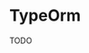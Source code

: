 # TypeOrm

TODO

<!--
# src/modules/health/health.controller.ts
import { Controller, Get } from '@nestjs/common'
import {
  // TypeOrmHealthIndicator,
  HealthCheckService,
  HttpHealthIndicator,
  HealthCheck,
} from '@nestjs/terminus'
// import { HealthcheckService } from './health.service'

@Controller('_healthcheck')
export class HealthcheckController {
  constructor(
    // private db: TypeOrmHealthIndicator,
    private health: HealthCheckService,
    private http: HttpHealthIndicator // private readonly healthcheckService: HealthcheckService
  ) {}

  @Get()
  @HealthCheck()
  check() {
    return this.health.check([
      // () => this.db.pingCheck('database'),
      () => this.http.pingCheck('app', 'https://google.com'),
    ])
  }
  // getHello(): string {
  //   return this.healthcheckService.getHello();
  // }
}
-->
